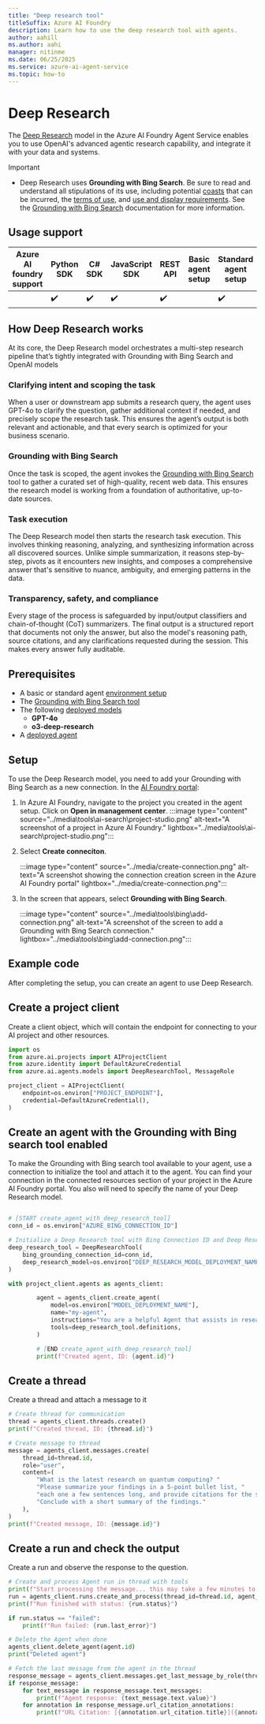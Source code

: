 ```yaml
---
title: "Deep research tool"
titleSuffix: Azure AI Foundry
description: Learn how to use the deep research tool with agents.
author: aahill
ms.author: aahi
manager: nitinme
ms.date: 06/25/2025
ms.service: azure-ai-agent-service
ms.topic: how-to
---
```


# Deep Research

The [Deep Research](https://openai.com/index/introducing-deep-research/) model in the Azure AI Foundry Agent Service enables you to use OpenAI's advanced agentic research capability, and integrate it with your data and systems.

> [!IMPORTANT]
> * Deep Research uses **Grounding with Bing Search**. Be sure to read and understand all stipulations of its use, including potential [coasts](https://www.microsoft.com/bing/apis/grounding-pricing) that can be incurred, the [terms of use](https://www.microsoft.com/bing/apis/grounding-legal), and [use and display requirements](./tools/bing-grounding.md#how-to-display-grounding-with-bing-search-results). See the [Grounding with Bing Search](./tools/bing-grounding.md) documentation for more information.

## Usage support

|Azure AI foundry support  | Python SDK |	C# SDK | JavaScript SDK | REST API |Basic agent setup | Standard agent setup |
|---------|---------|---------|---------|---------|---------|---------|
|  | ✔️ | ✔️ | ✔️ | ✔️ |  | ✔️ |

## How Deep Research works

At its core, the Deep Research model orchestrates a multi-step research pipeline that’s tightly integrated with Grounding with Bing Search and OpenAI models

### Clarifying intent and scoping the task

When a user or downstream app submits a research query, the agent uses GPT-4o to clarify the question, gather additional context if needed, and precisely scope the research task. This ensures the agent’s output is both relevant and actionable, and that every search is optimized for your business scenario.

### Grounding with Bing Search

Once the task is scoped, the agent invokes the [Grounding with Bing Search](./tools/bing-grounding.md) tool to gather a curated set of high-quality, recent web data. This ensures the research model is working from a foundation of authoritative, up-to-date sources. 

### Task execution

The Deep Research model then starts the research task execution. This involves thinking reasoning, analyzing, and synthesizing information across all discovered sources. Unlike simple summarization, it reasons step-by-step, pivots as it encounters new insights, and composes a comprehensive answer that's sensitive to nuance, ambiguity, and emerging patterns in the data. 

### Transparency, safety, and compliance

Every stage of the process is safeguarded by input/output classifiers and chain-of-thought (CoT) summarizers. The final output is a structured report that documents not only the answer, but also the model's reasoning path, source citations, and any clarifications requested during the session. This makes every answer fully auditable.

## Prerequisites
- A basic or standard agent [environment setup](../environment-setup.md)
- The [Grounding with Bing Search tool](./tools/bing-grounding.md)
- The following [deployed models](../../model-inference/how-to/create-model-deployments.md)
    - **GPT-4o**
    - **o3-deep-research** 
- A [deployed agent](../quickstart.md)

## Setup 

To use the Deep Research model, you need to add your Grounding with Bing Search as a new connection. In the [AI Foundry portal](https://ai.azure.com/?cid=learnDocs):

1. In Azure AI Foundry, navigate to the project you created in the agent setup. Click on **Open in management center**.
    :::image type="content" source="../media\tools\ai-search\project-studio.png" alt-text="A screenshot of a project in Azure AI Foundry." lightbox="../media\tools\ai-search\project-studio.png":::

1. Select **Create conneciton**.

    :::image type="content" source="../media/create-connection.png" alt-text="A screenshot showing the connection creation screen in the Azure AI Foundry portal" lightbox="../media/create-connection.png":::

1. In the screen that appears, select **Grounding with Bing Search**. 

    :::image type="content" source="../media\tools\bing\add-connection.png" alt-text="A screenshot of the screen to add a Grounding with Bing Search connection." lightbox="../media\tools\bing\add-connection.png":::

## Example code

After completing the setup, you can create an agent to use Deep Research.

## Create a project client
Create a client object, which will contain the endpoint for connecting to your AI project and other resources. 

```python
import os
from azure.ai.projects import AIProjectClient
from azure.identity import DefaultAzureCredential
from azure.ai.agents.models import DeepResearchTool, MessageRole

project_client = AIProjectClient(
    endpoint=os.environ["PROJECT_ENDPOINT"],
    credential=DefaultAzureCredential(),
)

```
## Create an agent with the Grounding with Bing search tool enabled
To make the Grounding with Bing search tool available to your agent, use a connection to initialize the tool and attach it to the agent. You can find your connection in the connected resources section of your project in the Azure AI Foundry portal. You also will need to specify the name of your Deep Research model.

```python

# [START create_agent_with_deep_research_tool]
conn_id = os.environ["AZURE_BING_CONNECTION_ID"]

# Initialize a Deep Research tool with Bing Connection ID and Deep Research model deployment name
deep_research_tool = DeepResearchTool(
    bing_grounding_connection_id=conn_id,
    deep_research_model=os.environ["DEEP_RESEARCH_MODEL_DEPLOYMENT_NAME"],
)

with project_client.agents as agents_client:

        agent = agents_client.create_agent(
            model=os.environ["MODEL_DEPLOYMENT_NAME"],
            name="my-agent",
            instructions="You are a helpful Agent that assists in researching scientific topics.",
            tools=deep_research_tool.definitions,
        )

        # [END create_agent_with_deep_research_tool]
        print(f"Created agent, ID: {agent.id}")
```

## Create a thread

Create a thread and attach a message to it

```python
# Create thread for communication
thread = agents_client.threads.create()
print(f"Created thread, ID: {thread.id}")

# Create message to thread
message = agents_client.messages.create(
    thread_id=thread.id,
    role="user",
    content=(
        "What is the latest research on quantum computing? "
        "Please summarize your findings in a 5-point bullet list, "
        "each one a few sentences long, and provide citations for the sources you used. "
        "Conclude with a short summary of the findings."
    ),
)
print(f"Created message, ID: {message.id}")

```

## Create a run and check the output

Create a run and observe the response to the question.

```python
# Create and process Agent run in thread with tools
print(f"Start processing the message... this may take a few minutes to finish. Be patient!")
run = agents_client.runs.create_and_process(thread_id=thread.id, agent_id=agent.id)
print(f"Run finished with status: {run.status}")

if run.status == "failed":
    print(f"Run failed: {run.last_error}")

# Delete the Agent when done
agents_client.delete_agent(agent.id)
print("Deleted agent")

# Fetch the last message from the agent in the thread
response_message = agents_client.messages.get_last_message_by_role(thread_id=thread.id, role=MessageRole.AGENT)
if response_message:
    for text_message in response_message.text_messages:
        print(f"Agent response: {text_message.text.value}")
    for annotation in response_message.url_citation_annotations:
        print(f"URL Citation: [{annotation.url_citation.title}]({annotation.url_citation.url})")
```
